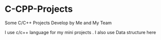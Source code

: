 # C-CPP-Projects
Some C/C++ Projects Develop by Me and My Team

I use c/c++ language for my mini projects . I also use Data structure here
